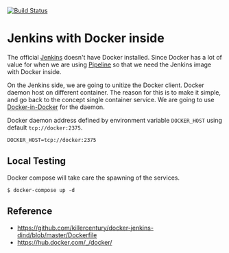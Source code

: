 [![Build Status](https://travis-ci.org/uudashr/jenkins-docker.svg?branch=master)](https://travis-ci.org/uudashr/jenkins-docker)

# Jenkins with Docker inside
The official [Jenkins](https://hub.docker.com/_/jenkins/) doesn't have Docker installed. Since Docker has a lot of value for when we are using [Pipeline](https://jenkins.io/doc/book/pipeline/) so that we need the Jenkins image with Docker inside.

On the Jenkins side, we are going to unitize the Docker client. Docker daemon host on different container. The reason for this is to make it simple, and go back to the concept single container service. We are going to use [Docker-in-Docker](https://hub.docker.com/_/docker) for the daemon.

Docker daemon address defined by environment variable `DOCKER_HOST` using default `tcp://docker:2375`.

```properties
DOCKER_HOST=tcp://docker:2375
```

## Local Testing
Docker compose will take care the spawning of the services.
```shell
$ docker-compose up -d
```

## Reference
- https://github.com/killercentury/docker-jenkins-dind/blob/master/Dockerfile
- https://hub.docker.com/_/docker/
